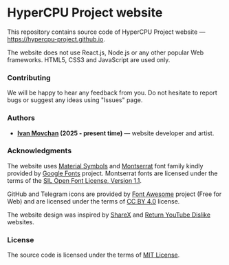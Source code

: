 # HyperCPU Project website

This repository contains source code of HyperCPU Project website — https://hypercpu-project.github.io.

The website does not use React.js, Node.js or any other popular Web frameworks. HTML5, CSS3 and JavaScript are used only.

### Contributing

We will be happy to hear any feedback from you. Do not hesitate to report bugs or suggest any ideas using "Issues" page.

### Authors

* **[Ivan Movchan](https://github.com/ivan-movchan) (2025 - present time)** — website developer and artist.

### Acknowledgments

The website uses [Material Symbols](https://fonts.google.com/icons?icon.set=Material+Symbols) and [Montserrat](https://fonts.google.com/specimen/Montserrat) font family kindly provided by [Google Fonts](https://fonts.google.com) project. Montserrat fonts are licensed under the terms of the [SIL Open Font License, Version 1.1](fonts/MontserratLicense.txt).

GitHub and Telegram icons are provided by [Font Awesome](https://fontawesome.com/) project (Free for Web) and are licensed under the terms of [CC BY 4.0](https://creativecommons.org/licenses/by/4.0/) license.

The website design was inspired by [ShareX](https://getsharex.com) and [Return YouTube Dislike](https://returnyoutubedislike.com/) websites.

### License

The source code is licensed under the terms of [MIT License](LICENSE).